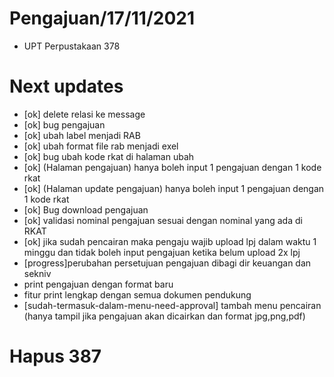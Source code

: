 # Pengajuan/17/11/2021

-   UPT Perpustakaan 378

# Next updates

-   [ok] delete relasi ke message
-   [ok] bug pengajuan
-   [ok] ubah label menjadi RAB
-   [ok] ubah format file rab menjadi exel
-   [ok] bug ubah kode rkat di halaman ubah
-   [ok] (Halaman pengajuan) hanya boleh input 1 pengajuan dengan 1 kode rkat
-   [ok] (Halaman update pengajuan) hanya boleh input 1 pengajuan dengan 1 kode rkat
-   [ok] Bug download pengajuan
-   [ok] validasi nominal pengajuan sesuai dengan nominal yang ada di RKAT
-   [ok] jika sudah pencairan maka pengaju wajib upload lpj dalam waktu 1 minggu dan tidak boleh input pengajuan ketika belum upload 2x lpj
-   [progress]perubahan persetujuan pengajuan dibagi dir keuangan dan sekniv
-   print pengajuan dengan format baru
-   fitur print lengkap dengan semua dokumen pendukung
-   [sudah-termasuk-dalam-menu-need-approval] tambah menu pencairan (hanya tampil jika pengajuan akan dicairkan dan format jpg,png,pdf)


# Hapus 387
